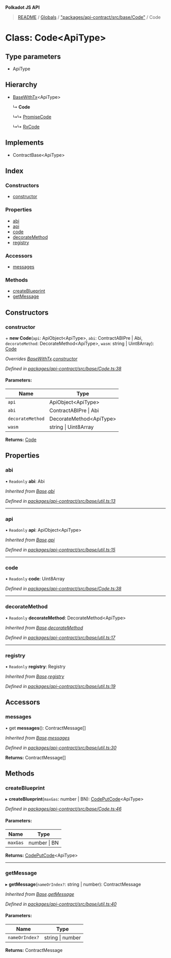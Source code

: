 **Polkadot JS API**

> [README](../README.md) / [Globals](../globals.md) / ["packages/api-contract/src/base/Code"](../modules/_packages_api_contract_src_base_code_.md) / Code

# Class: Code\<**ApiType**>

## Type parameters

* ApiType

## Hierarchy

* [BaseWithTx](_packages_api_contract_src_base_util_.basewithtx.md)\<ApiType>

  ↳ **Code**

  ↳↳ [PromiseCode](_packages_api_contract_src_promise_promisecode_.promisecode.md)

  ↳↳ [RxCode](_packages_api_contract_src_rx_rxcode_.rxcode.md)

## Implements

* ContractBase\<ApiType>

## Index

### Constructors

* [constructor](_packages_api_contract_src_base_code_.code.md#constructor)

### Properties

* [abi](_packages_api_contract_src_base_code_.code.md#abi)
* [api](_packages_api_contract_src_base_code_.code.md#api)
* [code](_packages_api_contract_src_base_code_.code.md#code)
* [decorateMethod](_packages_api_contract_src_base_code_.code.md#decoratemethod)
* [registry](_packages_api_contract_src_base_code_.code.md#registry)

### Accessors

* [messages](_packages_api_contract_src_base_code_.code.md#messages)

### Methods

* [createBlueprint](_packages_api_contract_src_base_code_.code.md#createblueprint)
* [getMessage](_packages_api_contract_src_base_code_.code.md#getmessage)

## Constructors

### constructor

\+ **new Code**(`api`: ApiObject\<ApiType>, `abi`: ContractABIPre \| Abi, `decorateMethod`: DecorateMethod\<ApiType>, `wasm`: string \| Uint8Array): [Code](_packages_api_contract_src_base_code_.code.md)

*Overrides [BaseWithTx](_packages_api_contract_src_base_util_.basewithtx.md).[constructor](_packages_api_contract_src_base_util_.basewithtx.md#constructor)*

*Defined in [packages/api-contract/src/base/Code.ts:38](https://github.com/polkadot-js/api/blob/e055438c5/packages/api-contract/src/base/Code.ts#L38)*

#### Parameters:

Name | Type |
------ | ------ |
`api` | ApiObject\<ApiType> |
`abi` | ContractABIPre \| Abi |
`decorateMethod` | DecorateMethod\<ApiType> |
`wasm` | string \| Uint8Array |

**Returns:** [Code](_packages_api_contract_src_base_code_.code.md)

## Properties

### abi

• `Readonly` **abi**: Abi

*Inherited from [Base](_packages_api_contract_src_base_util_.base.md).[abi](_packages_api_contract_src_base_util_.base.md#abi)*

*Defined in [packages/api-contract/src/base/util.ts:13](https://github.com/polkadot-js/api/blob/e055438c5/packages/api-contract/src/base/util.ts#L13)*

___

### api

• `Readonly` **api**: ApiObject\<ApiType>

*Inherited from [Base](_packages_api_contract_src_base_util_.base.md).[api](_packages_api_contract_src_base_util_.base.md#api)*

*Defined in [packages/api-contract/src/base/util.ts:15](https://github.com/polkadot-js/api/blob/e055438c5/packages/api-contract/src/base/util.ts#L15)*

___

### code

• `Readonly` **code**: Uint8Array

*Defined in [packages/api-contract/src/base/Code.ts:38](https://github.com/polkadot-js/api/blob/e055438c5/packages/api-contract/src/base/Code.ts#L38)*

___

### decorateMethod

• `Readonly` **decorateMethod**: DecorateMethod\<ApiType>

*Inherited from [Base](_packages_api_contract_src_base_util_.base.md).[decorateMethod](_packages_api_contract_src_base_util_.base.md#decoratemethod)*

*Defined in [packages/api-contract/src/base/util.ts:17](https://github.com/polkadot-js/api/blob/e055438c5/packages/api-contract/src/base/util.ts#L17)*

___

### registry

• `Readonly` **registry**: Registry

*Inherited from [Base](_packages_api_contract_src_base_util_.base.md).[registry](_packages_api_contract_src_base_util_.base.md#registry)*

*Defined in [packages/api-contract/src/base/util.ts:19](https://github.com/polkadot-js/api/blob/e055438c5/packages/api-contract/src/base/util.ts#L19)*

## Accessors

### messages

• get **messages**(): ContractMessage[]

*Inherited from [Base](_packages_api_contract_src_base_util_.base.md).[messages](_packages_api_contract_src_base_util_.base.md#messages)*

*Defined in [packages/api-contract/src/base/util.ts:30](https://github.com/polkadot-js/api/blob/e055438c5/packages/api-contract/src/base/util.ts#L30)*

**Returns:** ContractMessage[]

## Methods

### createBlueprint

▸ **createBlueprint**(`maxGas`: number \| BN): [CodePutCode](../interfaces/_packages_api_contract_src_base_code_.codeputcode.md)\<ApiType>

*Defined in [packages/api-contract/src/base/Code.ts:46](https://github.com/polkadot-js/api/blob/e055438c5/packages/api-contract/src/base/Code.ts#L46)*

#### Parameters:

Name | Type |
------ | ------ |
`maxGas` | number \| BN |

**Returns:** [CodePutCode](../interfaces/_packages_api_contract_src_base_code_.codeputcode.md)\<ApiType>

___

### getMessage

▸ **getMessage**(`nameOrIndex?`: string \| number): ContractMessage

*Inherited from [Base](_packages_api_contract_src_base_util_.base.md).[getMessage](_packages_api_contract_src_base_util_.base.md#getmessage)*

*Defined in [packages/api-contract/src/base/util.ts:40](https://github.com/polkadot-js/api/blob/e055438c5/packages/api-contract/src/base/util.ts#L40)*

#### Parameters:

Name | Type |
------ | ------ |
`nameOrIndex?` | string \| number |

**Returns:** ContractMessage
